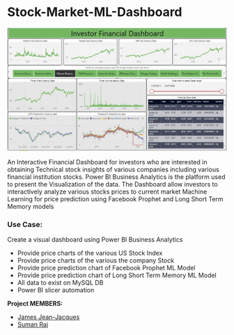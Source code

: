 # Stock-Market-ML-Dashboard
![dashboard](img/dashboard.JPG)


An Interactive Financial Dashboard for investors who are interested in obtaining Technical stock insights of various companies including various financial institution stocks.
Power BI Business Analytics is the platform used to present the Visualization of the data. 
The Dashboard allow investors to interactively analyze various stocks prices to current market
Machine Learning for price prediction using Facebook Prophet and Long Short Term Memory models

### Use Case:
Create a visual dashboard using Power BI Business Analytics 
 - Provide price charts of the various US Stock Index
 - Provide price charts of the various the company Stock 
 - Provide price prediction chart of Facebook Prophet ML Model  
 - Provide price prediction chart of Long Short Term Memory ML Model
 - All data to exist on MySQL DB
 - Power BI slicer automation

**Project MEMBERS:**
* [James Jean-Jacques](https://github.com/jjjacques)
* [Suman Raj](https://github.com/sumanra)

